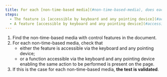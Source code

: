 ```yaml
---
title: For each [non-time-based media](#non-time-based-media), does each feature meet one of these conditions?
steps:
  - The feature is [accessible by keyboard and any pointing device](#accessible-and-operable-by-keyboard-and-any-pointing-device).
  - A feature [accessible by keyboard and any pointing device](#accessible-and-operable-by-keyboard-and-any-pointing-device) enabling the same action to be performed is present on the page.
---
```


1. Find the non-time-based media with control features in the document.
2. For each non-time-based media, check that
   - either the feature is accessible via the keyboard and any pointing device;
   - or a function accessible via the keyboard and any pointing device enabling the same action to be performed is present on the page.
3. If this is the case for each non-time-based media, **the test is validated**.
